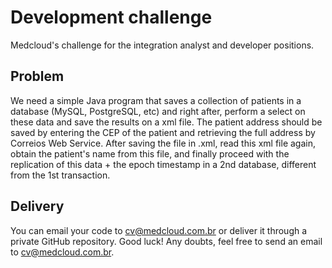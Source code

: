 # Development challenge
Medcloud's challenge for the integration analyst and developer positions.

## Problem
We need a simple Java program that saves a collection of patients in a database (MySQL, PostgreSQL, etc) and right after, perform a select on these data and save the results on a xml file. The patient address should be saved by entering the CEP of the patient and retrieving the full address by Correios Web Service. After saving the file in .xml, read this xml file again, obtain the patient's name from this file, and finally proceed with the replication of this data + the epoch timestamp in a 2nd database, different from the 1st transaction.

## Delivery
You can email your code to cv@medcloud.com.br or deliver it through a private GitHub repository.
Good luck! Any doubts, feel free to send an email to cv@medcloud.com.br.
